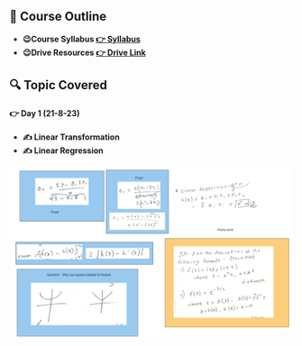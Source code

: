 ## 🍂 Course Outline

- **😉Course Syllabus [👉 Syllabus](https://docs.google.com/spreadsheets/d/12ua10iRYLtxTWi05jBSAxEMM_104nTr8S4nC2cmN9BQ/edit#gid=0)**
- **😉Drive Resources [👉 Drive Link](https://drive.google.com/drive/folders/1TjCbIjqjO16qfL_8k5Ssa6s1ZUJpEk2D)**




## 🔍 Topic Covered

#### 👉 Day 1 (21-8-23)
- **✍️ Linear Transformation**
- **✍️ Linear Regression**

![](../Machine%20Learning/Lecture/21-8-23.png)

